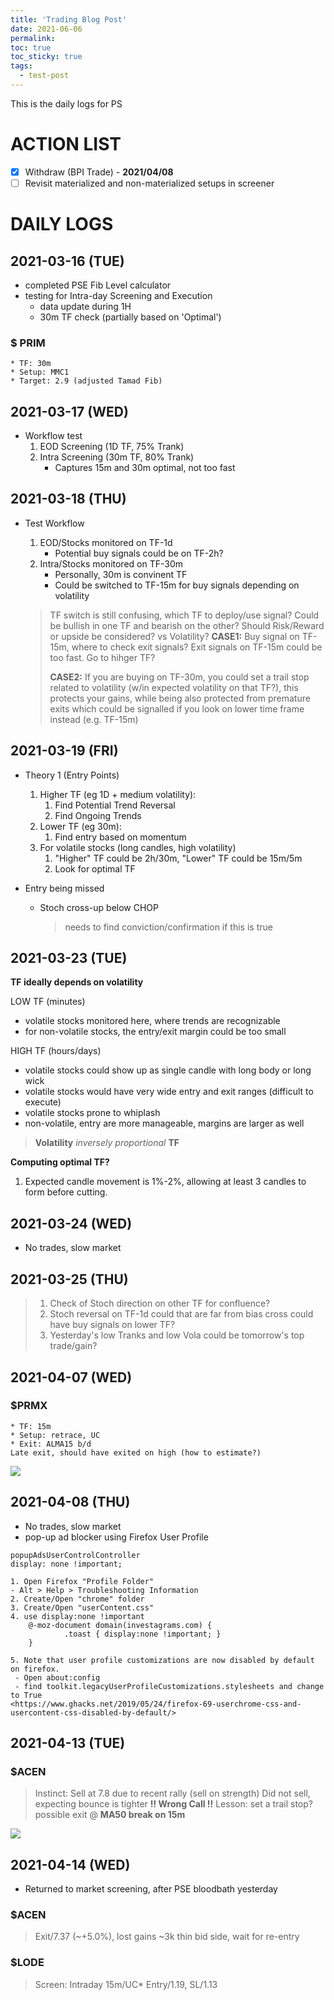 ```yaml
---
title: 'Trading Blog Post'
date: 2021-06-06
permalink: 
toc: true
toc_sticky: true
tags:
  - test-post
---
```



This is the daily logs for PS

# ACTION LIST 
- [x] Withdraw (BPI Trade) - **2021/04/08**
- [ ] Revisit materialized and non-materialized setups in screener

# DAILY LOGS

## 2021-03-16 (TUE)  
* completed PSE Fib Level calculator
* testing for Intra-day Screening and Execution
    * data update during 1H
    * 30m TF check (partially based on 'Optimal') 

### $ PRIM
    * TF: 30m
    * Setup: MMC1
    * Target: 2.9 (adjusted Tamad Fib)

## 2021-03-17 (WED)  
* Workflow test
    1. EOD Screening (1D TF, 75% Trank)
    2. Intra Screening (30m TF, 80% Trank)
        * Captures 15m and 30m optimal, not too fast

## 2021-03-18 (THU)
* Test Workflow
    1. EOD/Stocks monitored on TF-1d
        * Potential buy signals could be on TF-2h?
    2. Intra/Stocks monitored on TF-30m
        * Personally, 30m is convinent TF
        * Could be switched to TF-15m for buy signals depending on volatility

    > TF switch is still confusing, which TF to deploy/use signal?
    > Could be bullish in one TF and bearish on the other?
    > Should Risk/Reward or upside be considered? vs Volatility?
    > **CASE1:**
    > Buy signal on TF-15m, where to check exit signals? Exit signals on TF-15m could be too fast. Go to hihger TF?
    > 
    > **CASE2:**
    > If you are buying on TF-30m, you could set a trail stop related to volatility (w/in expected volatility on that TF?), this protects your gains, while being also protected from premature exits which could be signalled if you look on lower time frame instead (e.g. TF-15m)

## 2021-03-19 (FRI)
* Theory 1 (Entry Points)
    1. Higher TF (eg 1D + medium volatility):
        1. Find Potential Trend Reversal
        2. Find Ongoing Trends
    2. Lower TF (eg 30m):
        1. Find entry based on momentum
    3. For volatile stocks (long candles, high volatility)
        1. "Higher" TF could be 2h/30m, "Lower" TF could be 15m/5m
        2. Look for optimal TF

* Entry being missed
    * Stoch cross-up below CHOP
        > needs to find conviction/confirmation if this is true 
        
## 2021-03-23 (TUE)
**TF ideally depends on volatility**

LOW TF (minutes)
* volatile stocks monitored here, where trends are recognizable
* for non-volatile stocks, the entry/exit margin could be too small

HIGH TF (hours/days)
* volatile stocks could show up as single candle with long body or long wick
* volatile stocks would have very wide entry and exit ranges (difficult to execute)
* volatile stocks prone to whiplash
* non-volatile, entry are more manageable, margins are larger as well

> **Volatility** *inversely proportional* **TF**

**Computing optimal TF?**
1. Expected candle movement is 1%-2%, allowing at least 3 candles to form before cutting.

## 2021-03-24 (WED)
* No trades, slow market

## 2021-03-25 (THU)
> 1. Check of Stoch direction on other TF for confluence?
> 2. Stoch reversal on TF-1d could that are far from bias cross could have buy signals on lower TF?
> 3. Yesterday's low Tranks and low Vola could be tomorrow's top trade/gain?

## 2021-04-07 (WED)
### $PRMX
    * TF: 15m
    * Setup: retrace, UC
    * Exit: ALMA15 b/d
    Late exit, should have exited on high (how to estimate?)
    
![](https://imgur.com/lS3aukb.png)

## 2021-04-08 (THU)
* No trades, slow market
* pop-up ad blocker using Firefox User Profile
```
popupAdsUserControlController
display: none !important;

1. Open Firefox "Profile Folder"
- Alt > Help > Troubleshooting Information
2. Create/Open "chrome" folder
3. Create/Open "userContent.css"
4. use display:none !important
	@-moz-document domain(investagrams.com) {
    		.toast { display:none !important; }
	}

5. Note that user profile customizations are now disabled by default on firefox.
 - Open about:config
 - find toolkit.legacyUserProfileCustomizations.stylesheets and change to True
<https://www.ghacks.net/2019/05/24/firefox-69-userchrome-css-and-usercontent-css-disabled-by-default/>
```
## 2021-04-13 (TUE)
### $ACEN
> Instinct: Sell at 7.8 due to recent rally (sell on strength)
> Did not sell, expecting bounce is tighter
> **!! Wrong Call !!**
> Lesson: set a trail stop? possible exit @ **MA50 break on 15m**

![](https://i.imgur.com/XUe9G61.png)

## 2021-04-14 (WED)
* Returned to market screening, after PSE bloodbath yesterday

### $ACEN
> Exit/7.37 (~+5.0%), lost gains ~3k
> thin bid side, wait for re-entry

### $LODE
> Screen: Intraday
> 15m/UC*
> Entry/1.19, SL/1.13
